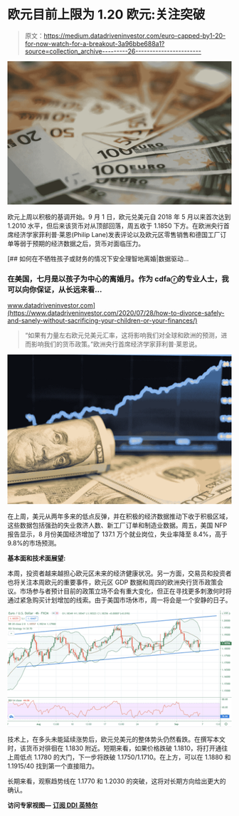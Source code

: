 # 欧元目前上限为 1.20 欧元:关注突破

> 原文：<https://medium.datadriveninvestor.com/euro-capped-by1-20-for-now-watch-for-a-breakout-3a96bbe688a1?source=collection_archive---------26----------------------->

![](img/67748f48d2a93f643809a5c0eb0a1860.png)

欧元上周以积极的基调开始。9 月 1 日，欧元兑美元自 2018 年 5 月以来首次达到 1.2010 水平，但后来该货币对从顶部回落，周五收于 1.1850 下方。在欧洲央行首席经济学家菲利普·莱恩(Philip Lane)发表评论以及欧元区零售销售和德国工厂订单等弱于预期的经济数据之后，货币对面临压力。

[](https://www.datadriveninvestor.com/2020/07/28/how-to-divorce-safely-and-sanely-without-sacrificing-your-children-or-your-finances/) [## 如何在不牺牲孩子或财务的情况下安全理智地离婚|数据驱动…

### 在美国，七月是以孩子为中心的离婚月。作为 cdfaⓡ的专业人士，我可以向你保证，从长远来看…

www.datadriveninvestor.com](https://www.datadriveninvestor.com/2020/07/28/how-to-divorce-safely-and-sanely-without-sacrificing-your-children-or-your-finances/) 

> “如果有力量左右欧元兑美元汇率，这将影响我们对全球和欧洲的预测，进而影响我们的货币政策。”欧洲央行首席经济学家菲利普·莱恩说。

![](img/00f00cbe4bb3bab6d00dc5b293f42fd2.png)

在上周，美元从两年多来的低点反弹，并在积极的经济数据推动下收于积极区域，这些数据包括强劲的失业救济人数、新工厂订单和制造业数据。周五，美国 NFP 报告显示，8 月份美国经济增加了 137.1 万个就业岗位，失业率降至 8.4%，高于 9.8%的市场预测。

**基本面和技术面展望:**

本周，投资者越来越担心欧元区未来的经济健康状况。另一方面，交易员和投资者也将关注本周欧元的重要事件，欧元区 GDP 数据和周四的欧洲央行货币政策会议。市场参与者预计目前的政策立场不会有重大变化，但正在寻找更多刺激何时将通过紧急购买计划增加的线索。由于美国市场休市，周一将会是一个安静的日子。

![](img/908c4cec03f6984ed4e0b313bd6c3770.png)

技术上，在多头未能延续涨势后，欧元兑美元的整体势头仍然看跌。在撰写本文时，该货币对徘徊在 1.1830 附近。短期来看，如果价格跌破 1.1810，将打开通往上周低点 1.1780 的大门，下一步将跌破 1.1750/1.1710。在上方，可以在 1.1880 和 1.1915/40 找到第一个直接阻力。

长期来看，观察趋势线在 1.1770 和 1.2030 的突破，这将对长期方向给出更大的确认。

**访问专家视图—** [**订阅 DDI 英特尔**](https://datadriveninvestor.com/ddi-intel)